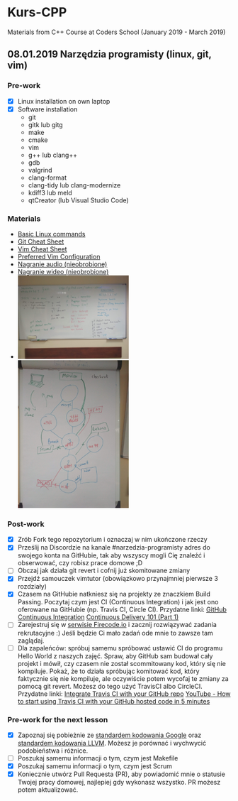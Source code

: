 # Kurs-CPP
Materials from C++ Course at Coders School (January 2019 - March 2019)

## 08.01.2019 Narzędzia programisty (linux, git, vim)

### Pre-work
- [X] Linux installation on own laptop
- [X] Software installation
  - git
  - gitk lub gitg
  - make
  - cmake
  - vim
  - g++ lub clang++
  - gdb
  - valgrind
  - clang-format
  - clang-tidy lub clang-modernize
  - kdiff3 lub meld
  - qtCreator (lub Visual Studio Code)

### Materials
- [Basic Linux commands](linux.pdf)
- [Git Cheat Sheet](github-git-cheat-sheet.pdf)
- [Vim Cheat Sheet](vim-cheat-sheet.gif)
- [Preferred Vim Configuration](https://github.com/amix/vimrc)
- [Nagranie audio (nieobrobione)](https://soundcloud.com/ukasz-ziobro-302162024/pierwsze-zajecia-mp3/s-SvVFd)
- [Nagranie wideo (nieobrobione)](https://www.youtube.com/watch?v=XzKFsEmoXac)
- <img src="tablica.jpg" width="250"> <img src="git.jpg" width="250">

### Post-work
- [X] Zrób Fork tego repozytorium i oznaczaj w nim ukończone rzeczy
- [x] Prześlij na Discordzie na kanale #narzedzia-programisty adres do swojego konta na GitHubie, tak aby wszyscy mogli Cię znaleźć i obserwować, czy robisz prace domowe ;D
- [ ] Obczaj jak działa git revert i cofnij już skomitowane zmiany
- [x] Przejdź samouczek vimtutor (obowiązkowo przynajmniej pierwsze 3 rozdziały)
- [x] Czasem na GitHubie natkniesz się na projekty ze znaczkiem Build Passing. Poczytaj czym jest CI (Continuous Integration) i jak jest ono oferowane na GitHubie (np. Travis CI, Circle CI). Przydatne linki: [GitHub Continuous Integration](https://github.com/marketplace/category/continuous-integration) [Continuous Delivery 101 (Part 1)](https://www.youtube.com/watch?v=HnWuIjUw_Q8)
- [ ] Zarejestruj się w [serwisie Firecode.io](https://www.firecode.io) i zacznij rozwiązywać zadania rekrutacyjne :) Jeśli będzie Ci mało zadań ode mnie to zawsze tam zaglądaj.
- [ ] Dla zapaleńców: spróbuj samemu spróbować ustawić CI do programu Hello World z naszych zajęć. Spraw, aby GitHub sam budował cały projekt i mówił, czy czasem nie został scommitowany kod, który się nie kompiluje. Pokaż, że to działa spróbując komitować kod, który faktycznie się nie kompiluje, ale oczywiście potem wycofaj te zmiany za pomocą git revert. Możesz do tego użyć TravisCI albo CircleCI. Przydatne linki: [Integrate Travis CI with your GitHub repo](https://github.com/mbonaci/mbo-storm/wiki/Integrate-Travis-CI-with-your-GitHub-repo) [YouTube - How to start using Travis CI with your GitHub hosted code in 5 minutes](https://www.youtube.com/watch?v=FEXY1ZP-sBs)

### Pre-work for the next lesson
- [x] Zapoznaj się pobieżnie ze [standardem kodowania Google](https://google.github.io/styleguide/cppguide.html) oraz [standardem kodowania LLVM](https://llvm.org/docs/CodingStandards.html). Możesz je porównać i wychwycić podobieństwa i różnice.
- [ ] Poszukaj samemu informacji o tym, czym jest Makefile
- [x] Poszukaj samemu informacji o tym, czym jest Scrum
- [x] Koniecznie utwórz Pull Requesta (PR), aby powiadomić mnie o statusie Twojej pracy domowej, najlepiej gdy wykonasz wszystko. PR możesz potem aktualizować.
